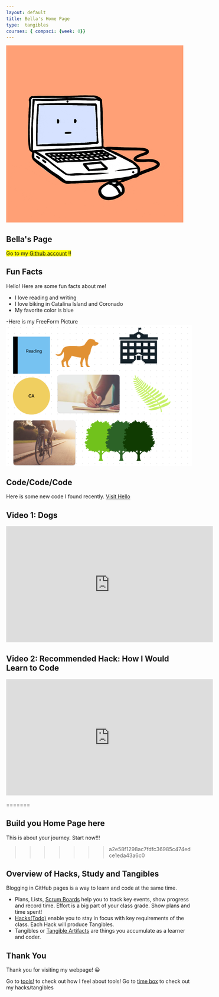 ```yaml
---
layout: default
title: Bella's Home Page
type:  tangibles
courses: { compsci: {week: 0}}
---
```

![Alt text](images/giphy%20(1).gif)



## Bella's Page


<span style="background-color: #FFFF00">Go to my [Github account](https://github.com/iKAN2025) !!
</span>

## Fun Facts
Hello! Here are some fun facts about me!


- I love reading and writing
- I love biking in Catalina Island and Coronado
- My favorite color is blue


-Here is my FreeForm Picture
![Alt text](images/Freeform%20Board.png)


## Code/Code/Code


Here is some new code I found recently. [Visit Hello](hello.py)




## Video 1: Dogs


<iframe width="560" height="315" src="https://www.youtube.com/embed/F48_PVjQp4M" title="YouTube video player" frameborder="0" allow="accelerometer; autoplay; clipboard-write; encrypted-media; gyroscope; picture-in-picture; web-share" allowfullscreen></iframe>


## Video 2: Recommended Hack: How I Would Learn to Code
<iframe width="560" height="315" src="https://www.youtube.com/embed/k9WqpQp8VSU" title="YouTube video player" frameborder="0" allow="accelerometer; autoplay; clipboard-write; encrypted-media; gyroscope; picture-in-picture; web-share" allowfullscreen></iframe>

=======
## Build you Home Page here 
This is about your journey. Start now!!!
>>>>>>> a2e58f1298ac7fdfc36985c474edce1eda43a6c0

## Overview of Hacks, Study and Tangibles
Blogging in GitHub pages is a way to learn and code at the same time.


- Plans, Lists, [Scrum Boards](https://clickup.com/blog/scrum-board/) help you to track key events, show progress and record time. Effort is a big part of your class grade. Show plans and time spent!
- [Hacks(Todo)](https://levelup.gitconnected.com/six-ultimate-daily-hacks-for-every-programmer-60f5f10feae) enable you to stay in focus with key requirements of the class. Each Hack will produce Tangibles.
- Tangibles or [Tangible Artifacts](https://en.wikipedia.org/wiki/Artifact_(software_development)) are things you accumulate as a learner and coder.






## Thank You


Thank you for visiting my webpage! 😀


Go to [tools!](http://0.0.0.0:4200/student//2023/08/28/tools.html) to check out how I feel about tools!
Go to [time box](http://0.0.0.0:4200/student/compsci) to check out my hacks/tangibles